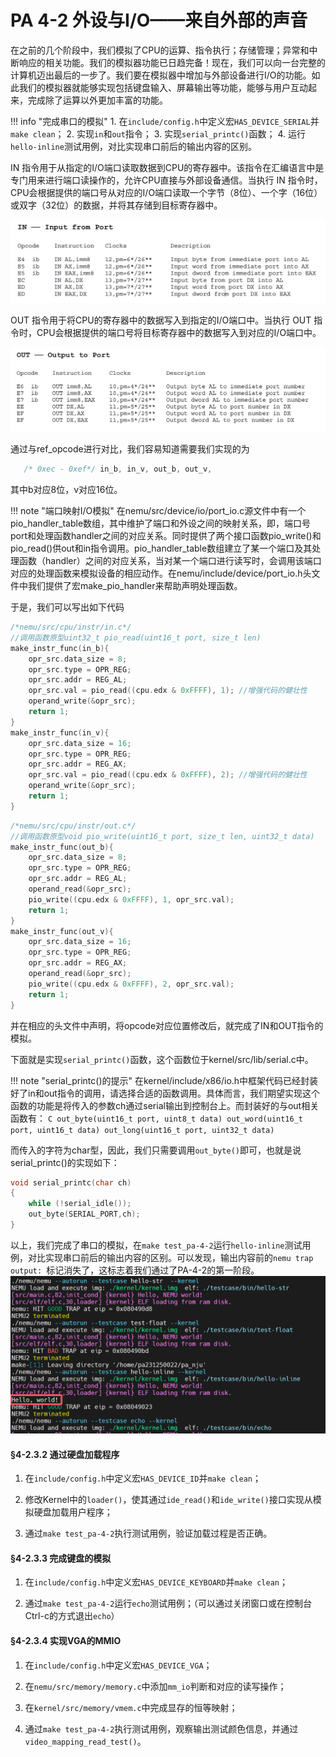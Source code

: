 # PA 4-2 外设与I/O——来自外部的声音

在之前的几个阶段中，我们模拟了CPU的运算、指令执行；存储管理；异常和中断响应的相关功能。我们的模拟器功能已日趋完备！现在，我们可以向一台完整的计算机迈出最后的一步了。我们要在模拟器中增加与外部设备进行I/O的功能。如此我们的模拟器就能够实现包括键盘输入、屏幕输出等功能，能够与用户互动起来，完成除了运算以外更加丰富的功能。

!!! info "完成串口的模拟"
    1. 在`include/config.h`中定义宏`HAS_DEVICE_SERIAL`并`make clean`；
    2. 实现`in`和`out`指令；
    3. 实现`serial_printc()`函数；
    4. 运行`hello-inline`测试用例，对比实现串口前后的输出内容的区别。

IN 指令用于从指定的I/O端口读取数据到CPU的寄存器中。该指令在汇编语言中是专门用来进行端口读操作的，允许CPU直接与外部设备通信。当执行 IN 指令时，CPU会根据提供的端口号从对应的I/O端口读取一个字节（8位）、一个字（16位）或双字（32位）的数据，并将其存储到目标寄存器中。

![IN_i386](pa_pic/4-2-in.png)

OUT 指令用于将CPU的寄存器中的数据写入到指定的I/O端口中。当执行 OUT 指令时，CPU会根据提供的端口号将目标寄存器中的数据写入到对应的I/O端口中。

![OUT_i386](pa_pic/4-2-out.png)

通过与ref_opcode进行对比，我们容易知道需要我们实现的为
```C
   /* 0xec - 0xef*/ in_b, in_v, out_b, out_v,
```
其中b对应8位，v对应16位。

!!! note "端口映射I/O模拟"
    在nemu/src/device/io/port_io.c源文件中有一个pio_handler_table数组，其中维护了端口和外设之间的映射关系，即，端口号port和处理函数handler之间的对应关系。同时提供了两个接口函数pio_write()和pio_read()供out和in指令调用。pio_handler_table数组建立了某一个端口及其处理函数（handler）之间的对应关系，当对某一个端口进行读写时，会调用该端口对应的处理函数来模拟设备的相应动作。在nemu/include/device/port_io.h头文件中我们提供了宏make_pio_handler来帮助声明处理函数。

于是，我们可以写出如下代码
```C
/*nemu/src/cpu/instr/in.c*/
//调用函数原型uint32_t pio_read(uint16_t port, size_t len)
make_instr_func(in_b){
    opr_src.data_size = 8;
    opr_src.type = OPR_REG;
    opr_src.addr = REG_AL;
    opr_src.val = pio_read((cpu.edx & 0xFFFF), 1); //增强代码的健壮性
    operand_write(&opr_src);
    return 1;
}
make_instr_func(in_v){
    opr_src.data_size = 16;
    opr_src.type = OPR_REG;
    opr_src.addr = REG_AX;
    opr_src.val = pio_read((cpu.edx & 0xFFFF), 2); //增强代码的健壮性
    operand_write(&opr_src);
    return 1;
}
```
```C
/*nemu/src/cpu/instr/out.c*/
//调用函数原型void pio_write(uint16_t port, size_t len, uint32_t data)
make_instr_func(out_b){
    opr_src.data_size = 8;
    opr_src.type = OPR_REG;
    opr_src.addr = REG_AL;
    operand_read(&opr_src);
    pio_write((cpu.edx & 0xFFFF), 1, opr_src.val);
    return 1;
}
make_instr_func(out_v){
    opr_src.data_size = 16;
    opr_src.type = OPR_REG;
    opr_src.addr = REG_AX;
    operand_read(&opr_src);
    pio_write((cpu.edx & 0xFFFF), 2, opr_src.val);
    return 1;
}
```
并在相应的头文件中声明，将opcode对应位置修改后，就完成了IN和OUT指令的模拟。

下面就是实现`serial_printc()`函数，这个函数位于kernel/src/lib/serial.c中。

!!! note "serial_printc()的提示"
    在kernel/include/x86/io.h中框架代码已经封装好了in和out指令的调用，请选择合适的函数调用。具体而言，我们期望实现这个函数的功能是将传入的参数ch通过serial输出到控制台上。而封装好的与out相关函数有：
    ```C
    out_byte(uint16_t port, uint8_t data)
    out_word(uint16_t port, uint16_t data)
    out_long(uint16_t port, uint32_t data)
    ```

而传入的字符为char型，因此，我们只需要调用`out_byte()`即可，也就是说serial_printc()的实现如下：
```C
void serial_printc(char ch)
{
	while (!serial_idle());
	out_byte(SERIAL_PORT,ch);
}
```
以上，我们完成了串口的模拟，在`make test_pa-4-2`运行`hello-inline`测试用例，对比实现串口前后的输出内容的区别。可以发现，输出内容前的```nemu trap output: ```标记消失了，这标志着我们通过了PA-4-2的第一阶段。
![串口输出](pa_pic/4-2-hello_inline.png)

#### §4-2.3.2 通过硬盘加载程序

1. 在`include/config.h`中定义宏`HAS_DEVICE_ID`并`make clean`；

2. 修改Kernel中的`loader()`，使其通过`ide_read()`和`ide_write()`接口实现从模拟硬盘加载用户程序；

3. 通过`make test_pa-4-2`执行测试用例，验证加载过程是否正确。

#### §4-2.3.3 完成键盘的模拟

1. 在`include/config.h`中定义宏`HAS_DEVICE_KEYBOARD`并`make clean`；

2. 通过`make test_pa-4-2`运行`echo`测试用例；（可以通过关闭窗口或在控制台Ctrl-c的方式退出`echo`）

#### §4-2.3.4 实现VGA的MMIO

1. 在`include/config.h`中定义宏`HAS_DEVICE_VGA`；

2. 在`nemu/src/memory/memory.c`中添加`mm_io`判断和对应的读写操作；

3. 在`kernel/src/memory/vmem.c`中完成显存的恒等映射；

4. 通过`make test_pa-4-2`执行测试用例，观察输出测试颜色信息，并通过`video_mapping_read_test()`。